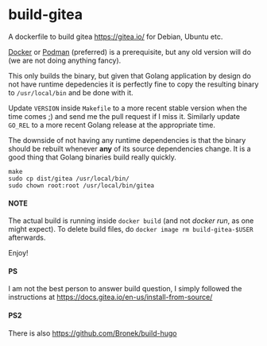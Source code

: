 # build-gitea

A dockerfile to build gitea https://gitea.io/ for Debian, Ubuntu etc.

[Docker](https://docs.docker.com/install/linux/docker-ce/ubuntu/) or [Podman](https://podman.io/getting-started/installation.html) (preferred) is a prerequisite, but any old version will do (we are not doing anything fancy).

This only builds the binary, but given that Golang application by design do not have runtime depedencies it is
perfectly fine to copy the resulting binary to `/usr/local/bin` and be done with it.

Update `VERSION` inside `Makefile` to a more recent stable version when the time comes ;) and send me the pull request if
I miss it. Similarly update `GO_REL` to a more recent Golang release at the appropriate time.

The downside of not having any runtime dependencies is that the binary should be rebuilt whenever **any** of its source dependencies change.
It is a good thing that Golang binaries build really quickly.


```
make
sudo cp dist/gitea /usr/local/bin/
sudo chown root:root /usr/local/bin/gitea
```

#### NOTE

The actual build is running inside `docker build` (and not *docker run*, as one might expect). To delete build files, do `docker image rm build-gitea-$USER` afterwards.

Enjoy!


#### PS

I am not the best person to answer build question, I simply followed the instructions at https://docs.gitea.io/en-us/install-from-source/

#### PS2

There is also https://github.com/Bronek/build-hugo
